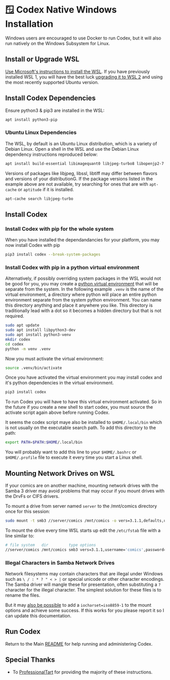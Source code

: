 # 🪟 Codex Native Windows Installation

Windows users are encouraged to use Docker to run Codex, but it will also run
natively on the Windows Subsystem for Linux.

## Install or Upgrade WSL

[Use Microsoft's instructions to install the WSL](https://learn.microsoft.com/en-us/windows/wsl/install).
If you have previously installed WSL 1, you will have the best luck
[upgrading it to WSL 2](https://learn.microsoft.com/en-us/windows/wsl/install#upgrade-version-from-wsl-1-to-wsl-2)
and using the most recently supported Ubuntu version.

## Install Codex Dependencies

Ensure python3 & pip3 are installed in the WSL:

<!-- eslint-skip -->

```sh
apt install python3-pip
```

### Ubuntu Linux Dependencies

The WSL, by default is an Ubuntu Linux distribution, which is a variety of
Debian Linux. Open a shell in the WSL and use the Debian Linux dependency
instructions reproduced below:

<!-- eslint-skip -->

```sh
apt install build-essential libimagequant0 libjpeg-turbo8 libopenjp2-7 libssl libyaml-0-2 libtiff6 libwebp7 python3-dev python3-pip mupdGf unrar zlib1g
```

Versions of packages like libjpeg, libssl, libtiff may differ between flavors
and versions of your distributionG. If the package versions listed in the
example above are not available, try searching for ones that are with
`apt-cache` or `aptitude` if it is installed.

<!-- eslint-skip -->

```sh
apt-cache search libjpeg-turbo
```

## Install Codex

### Install Codex with pip for the whole system

When you have installed the dependandancies for your platform, you may now
install Codex with pip

<!-- eslint-skip -->

```sh
pip3 install codex --break-system-packages
```

### Install Codex with pip in a python virtual environment

Alternatively, if possibly overriding system packages in the WSL would not be
good for you, you may create a
[python virtual environment](https://docs.python.org/3/library/venv.html) that
will be separate from the system. In the following example `.venv` is the name
of the virtual environment, a directory where python will place an entire python
environment separate from the system python environment. You can name this
directory anything and place it anywhere you like. This directory is
traditionally lead with a dot so it becomes a hidden directory but that is not
required.

<!-- eslint-skip -->

```sh
sudo apt update
sudo apt install libpython3-dev
sudo apt install python3-venv
mkdir codex
cd codex
python -m venv .venv
```

Now you must activate the virtual environment:

<!-- eslint-skip -->

```sh
source .venv/bin/activate
```

Once you have activated the virtual environment you may install codex and it's
python dependencies in the virtual environment.

<!-- eslint-skip -->

```sh
pip3 install codex
```

To run Codex you will have to have this virtual environment activated. So in the
future if you create a new shell to start codex, you must source the activate
script again above before running Codex.

It seems the codex script maye also be installed to `$HOME/.local/bin` which is
not usually on the executable search path. To add this directory to the path:

<!-- eslint-skip -->

```sh
export PATH=$PATH:$HOME/.local/bin
```

You will probably want to add this line to your `$HOME/.bashrc` or
`$HOME/.profile` file to execute it every time you start a Linux shell.

## Mounting Network Drives on WSL

If your comics are on another machine, mounting network drives with the Samba 3
driver may avoid problems that may occur if you mount drives with the DrvFs or
CIFS drivers.

To mount a drive from server named `server` to the /mnt/comics directory once
for this session:

<!-- eslint-skip -->

```sh
sudo mount -t smb3 //server/comics /mnt/comics -o vers=3.1.1,defaults,username='comics',password='password'
```

To mount the drive every time WSL starts up edit the `/etc/fstab` file with a
line similar to:

<!-- eslint-skip -->

```sh
# file system   dir         type options                                        dump pass
//server/comics /mnt/comics smb3 vers=3.1.1,username='comics',password='comics' 0 0
```

### Illegal Characters in Samba Network Drives

Network filesystems may contain characters that are illegal under Windows such
as `\ / : * ? " < > |` or special unicode or other character encodings. The
Samba driver will mangle these for presentation, often substituting a `?`
character for the illegal character. The simplest solution for these files is to
rename the files.

But it may
[also be possible](https://serverfault.com/questions/124611/special-characters-in-samba-filenames)
to add a `iocharset=iso8859-1` to the mount options and achieve some success. If
this works for you please report it so I can update this documentation.

## Run Codex

Return to the Main [README](README.md#administration) for help running and
administering Codex.

## Special Thanks

- To [ProfessionalTart](https://github.com/professionaltart) for providing the
  majority of these instructions.
